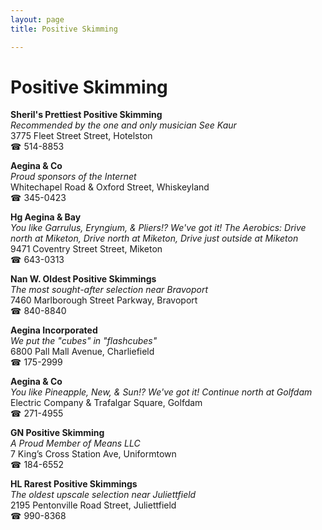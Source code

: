 ```yaml
---
layout: page 
title: Positive Skimming

---
```



# Positive Skimming


 **Sheril's Prettiest Positive Skimming**  
_Recommended by the one and only musician See Kaur_  
3775 Fleet Street Street, Hotelston  
☎ 514-8853

**Aegina & Co**  
_Proud sponsors of the Internet_  
Whitechapel Road & Oxford Street, Whiskeyland  
☎ 345-0423

**Hg Aegina & Bay**  
_You like Garrulus, Eryngium, & Pliers!? We've got it! 
The Aerobics: Drive north at Miketon, Drive north at Miketon, Drive just outside at Miketon_  
9471 Coventry Street Street, Miketon  
☎ 643-0313

**Nan W. Oldest Positive Skimmings**  
_The most sought-after selection near Bravoport_  
7460 Marlborough Street Parkway, Bravoport  
☎ 840-8840

**Aegina Incorporated**  
_We put the "cubes" in "flashcubes"_  
6800 Pall Mall Avenue, Charliefield  
☎ 175-2999

**Aegina & Co**  
_You like Pineapple, New, & Sun!? We've got it! 
Continue north at Golfdam_  
Electric Company & Trafalgar Square, Golfdam  
☎ 271-4955

**GN Positive Skimming**  
_A Proud Member of Means LLC_  
7 King’s Cross Station Ave, Uniformtown  
☎ 184-6552

**HL Rarest Positive Skimmings**  
_The oldest upscale selection near Juliettfield_  
2195 Pentonville Road Street, Juliettfield  
☎ 990-8368

